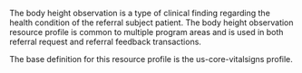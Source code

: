 The body height observation is a type of clinical finding regarding the health condition of the referral subject patient. The body height observation resource profile is common to multiple program areas and is used in both referral request and referral feedback transactions.

The base definition for this resource profile is the us-core-vitalsigns profile.